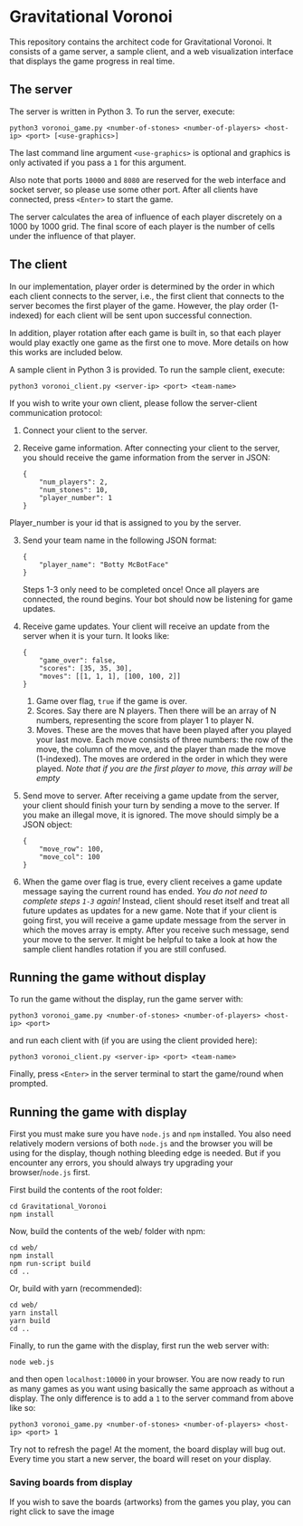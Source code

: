 # Gravitational Voronoi

This repository contains the architect code for Gravitational Voronoi. It consists of a game server, a sample client, and a web visualization interface that displays the game progress in real time.

## The server

The server is written in Python 3. To run the server, execute:

```
python3 voronoi_game.py <number-of-stones> <number-of-players> <host-ip> <port> [<use-graphics>]
```

The last command line argument `<use-graphics>` is optional and graphics is only activated if you pass a `1` for this argument.

Also note that ports `10000` and `8080` are reserved for the web interface and socket server, so please use some other port. After all clients have connected, press `<Enter>` to start the game.

The server calculates the area of influence of each player discretely on a 1000 by 1000 grid. The final score of each player is the number of cells under the influence of that player.

## The client

In our implementation, player order is determined by the order in which each client connects to the server, i.e., the first client that connects to the server becomes the first player of the game. However, the play order (1-indexed) for each client will be sent upon successful connection.

In addition, player rotation after each game is built in, so that each player would play exactly one game as the first one to move. More details on how this works are included below.

A sample client in Python 3 is provided. To run the sample client, execute:

```
python3 voronoi_client.py <server-ip> <port> <team-name>
```

If you wish to write your own client, please follow the server-client communication protocol:

1. Connect your client to the server.

2. Receive game information. After connecting your client to the server, you should receive the game information from the server in JSON:
    ```
    {
        "num_players": 2,
        "num_stones": 10,
        "player_number": 1
    }
    ```
Player_number is your id that is assigned to you by the server.

3. Send your team name in the following JSON format:
    ```
    {
        "player_name": "Botty McBotFace"
    }
    ```
    Steps 1-3 only need to be completed once! Once all players are connected, the round begins. Your bot should now be listening for game updates.

4. Receive game updates. Your client will receive an update from the server when it is your turn. It looks like:
    ```
    {
        "game_over": false,
        "scores": [35, 35, 30],
        "moves": [[1, 1, 1], [100, 100, 2]]
    }
    ```
   1. Game over flag, `true` if the game is over. 
   2. Scores. Say there are N players. Then there will be an array of N numbers, representing the score from player 1 to player N.
   3. Moves. These are the moves that have been played after you played your last move. Each move consists of three numbers: the row of the move, the column of the move, and the player than made the move (1-indexed). The moves are ordered in the order in which they were played. *Note that if you are the first player to move, this array will be empty*

5. Send move to server. After receiving a game update from the server, your client should finish your turn by sending a move to the server. If you make an illegal move, it is ignored. The move should simply be a JSON object:
    ```
    {
        "move_row": 100,
        "move_col": 100
    }
    ```

6. When the game over flag is true, every client receives a game update message saying the current round has ended. *You do not need to complete steps `1-3` again!* Instead, client should reset itself and treat all future updates as updates for a new game. Note that if your client is going first, you will receive a game update message from the server in which the moves array is empty. After you receive such message, send your move to the server. It might be helpful to take a look at how the sample client handles rotation if you are still confused.

## Running the game without display

To run the game without the display, run the game server with:

```
python3 voronoi_game.py <number-of-stones> <number-of-players> <host-ip> <port>
```

and run each client with (if you are using the client provided here):

```
python3 voronoi_client.py <server-ip> <port> <team-name>
```

Finally, press `<Enter>` in the server terminal to start the game/round when prompted.

## Running the game with display

First you must make sure you have `node.js` and `npm` installed. You also need relatively modern versions of both `node.js` and the browser you will be using for the display, though nothing bleeding edge is needed. But if you encounter any errors, you should always try upgrading your browser/`node.js` first.

First build the contents of the root folder:
```
cd Gravitational_Voronoi
npm install
```

Now, build the contents of the web/ folder with npm:

```
cd web/
npm install
npm run-script build
cd ..
```

Or, build with yarn (recommended):
```
cd web/
yarn install
yarn build
cd ..
```

Finally, to run the game with the display, first run the web server with:

```
node web.js
```

and then open `localhost:10000` in your browser. You are now ready to run as many games as you want using basically the same approach as without a display. The only difference is to add a `1` to the server command from above like so:

```
python3 voronoi_game.py <number-of-stones> <number-of-players> <host-ip> <port> 1
```

Try not to refresh the page! At the moment, the board display will bug out.
Every time you start a new server, the board will reset on your display.

### Saving boards from display
If you wish to save the boards (artworks) from the games you play, you can right click to save the image